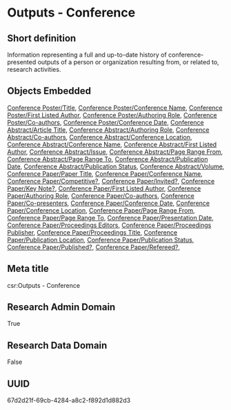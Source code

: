 # Outputs - Conference
## Short definition
Information representing a full and up-to-date history of conference-presented outputs of a person or organization resulting from, or related to, research activities.
## Objects Embedded
[Conference Poster/Title](../Object-Fields/Conference%20Poster/Title.md), [Conference Poster/Conference Name](../Object-Fields/Conference%20Poster/Conference%20Name.md), [Conference Poster/First Listed Author](../Object-Fields/Conference%20Poster/First%20Listed%20Author.md), [Conference Poster/Authoring Role](../Object-Fields/Conference%20Poster/Authoring%20Role.md), [Conference Poster/Co-authors](../Object-Fields/Conference%20Poster/Co-authors.md), [Conference Poster/Conference Date](../Object-Fields/Conference%20Poster/Conference%20Date.md), [Conference Abstract/Article Title](../Object-Fields/Conference%20Abstract/Article%20Title.md), [Conference Abstract/Authoring Role](../Object-Fields/Conference%20Abstract/Authoring%20Role.md), [Conference Abstract/Co-authors](../Object-Fields/Conference%20Abstract/Co-authors.md), [Conference Abstract/Conference Location](../Object-Fields/Conference%20Abstract/Conference%20Location.md), [Conference Abstract/Conference Name](../Object-Fields/Conference%20Abstract/Conference%20Name.md), [Conference Abstract/First Listed Author](../Object-Fields/Conference%20Abstract/First%20Listed%20Author.md), [Conference Abstract/Issue](../Object-Fields/Conference%20Abstract/Issue.md), [Conference Abstract/Page Range From](../Object-Fields/Conference%20Abstract/Page%20Range%20From.md), [Conference Abstract/Page Range To](../Object-Fields/Conference%20Abstract/Page%20Range%20To.md), [Conference Abstract/Publication Date](../Object-Fields/Conference%20Abstract/Publication%20Date.md), [Conference Abstract/Publication Status](../Object-Fields/Conference%20Abstract/Publication%20Status.md), [Conference Abstract/Volume](../Object-Fields/Conference%20Abstract/Volume.md), [Conference Paper/Paper Title](../Object-Fields/Conference%20Paper/Paper%20Title.md), [Conference Paper/Conference Name](../Object-Fields/Conference%20Paper/Conference%20Name.md), [Conference Paper/Competitive?](../Object-Fields/Conference%20Paper/Competitive?.md), [Conference Paper/Invited?](../Object-Fields/Conference%20Paper/Invited?.md), [Conference Paper/Key Note?](../Object-Fields/Conference%20Paper/Key%20Note?.md), [Conference Paper/First Listed Author](../Object-Fields/Conference%20Paper/First%20Listed%20Author.md), [Conference Paper/Authoring Role](../Object-Fields/Conference%20Paper/Authoring%20Role.md), [Conference Paper/Co-authors](../Object-Fields/Conference%20Paper/Co-authors.md), [Conference Paper/Co-presenters](../Object-Fields/Conference%20Paper/Co-presenters.md), [Conference Paper/Conference Date](../Object-Fields/Conference%20Paper/Conference%20Date.md), [Conference Paper/Conference Location](../Object-Fields/Conference%20Paper/Conference%20Location.md), [Conference Paper/Page Range From](../Object-Fields/Conference%20Paper/Page%20Range%20From.md), [Conference Paper/Page Range To](../Object-Fields/Conference%20Paper/Page%20Range%20To.md), [Conference Paper/Presentation Date](../Object-Fields/Conference%20Paper/Presentation%20Date.md), [Conference Paper/Proceedings Editors](../Object-Fields/Conference%20Paper/Proceedings%20Editors.md), [Conference Paper/Proceedings Publisher](../Object-Fields/Conference%20Paper/Proceedings%20Publisher.md), [Conference Paper/Proceedings Title](../Object-Fields/Conference%20Paper/Proceedings%20Title.md), [Conference Paper/Publication Location](../Object-Fields/Conference%20Paper/Publication%20Location.md), [Conference Paper/Publication Status](../Object-Fields/Conference%20Paper/Publication%20Status.md), [Conference Paper/Published?](../Object-Fields/Conference%20Paper/Published?.md), [Conference Paper/Refereed?](../Object-Fields/Conference%20Paper/Refereed?.md), 
## Meta title
csr:Outputs - Conference
## Research Admin Domain
True
## Research Data Domain
False
## UUID
67d2d21f-69cb-4284-a8c2-f892d1d882d3
